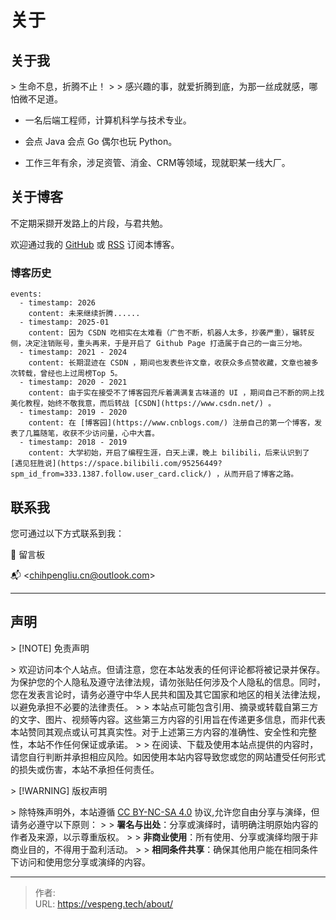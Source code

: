 # 关于


## 关于我

&gt; 生命不息，折腾不止！
&gt; 
&gt; 感兴趣的事，就爱折腾到底，为那一丝成就感，哪怕微不足道。

- 一名后端工程师，计算机科学与技术专业。

- 会点 Java 会点 Go 偶尔也玩 Python。

- 工作三年有余，涉足资管、消金、CRM等领域，现就职某一线大厂。

## 关于博客

不定期采撷开发路上的片段，与君共勉。

欢迎通过我的 [GitHub](https://github.com/vespeng/vespeng.github.io) 或 [RSS](https://vespeng.tech/index.xml) 订阅本博客。

### 博客历史
```timeline {animation=true}
events:
  - timestamp: 2026
    content: 未来继续折腾......
  - timestamp: 2025-01
    content: 因为 CSDN 吃相实在太难看（广告不断，机器人太多，抄袭严重），辗转反侧，决定注销账号，重头再来，于是开启了 Github Page 打造属于自己的一亩三分地。
  - timestamp: 2021 - 2024
    content: 长期混迹在 CSDN ，期间也发表些许文章，收获众多点赞收藏，文章也被多次转载，曾经也上过周榜Top 5。
  - timestamp: 2020 - 2021
    content: 由于实在接受不了博客园充斥着满满复古味道的 UI ，期间自己不断的网上找美化教程，始终不敬我意，而后转战 [CSDN](https://www.csdn.net/) 。
  - timestamp: 2019 - 2020
    content: 在 [博客园](https://www.cnblogs.com/) 注册自己的第一个博客，发表了几篇随笔，收获不少访问量，心中大喜。
  - timestamp: 2018 - 2019
    content: 大学初始，开启了编程生涯，白天上课，晚上 bilibili，后来认识到了 [遇见狂胜说](https://space.bilibili.com/95256449?spm_id_from=333.1387.follow.user_card.click/) ，从而开启了博客之路。
```

## 联系我

您可通过以下方式联系到我：

:open_book: 留言板

:mailbox_with_mail: &lt;chihpengliu.cn@outlook.com&gt;

---

## 声明

&gt; [!NOTE] 免责声明

&gt; 欢迎访问本个人站点。但请注意，您在本站发表的任何评论都将被记录并保存。为保护您的个人隐私及遵守法律法规，请勿张贴任何涉及个人隐私的信息。同时，您在发表言论时，请务必遵守中华人民共和国及其它国家和地区的相关法律法规，以避免承担不必要的法律责任。
&gt; 
&gt; 本站点可能包含引用、摘录或转载自第三方的文字、图片、视频等内容。这些第三方内容的引用旨在传递更多信息，而非代表本站赞同其观点或认可其真实性。对于上述第三方内容的准确性、安全性和完整性，本站不作任何保证或承诺。
&gt; 
&gt; 在阅读、下载及使用本站点提供的内容时，请您自行判断并承担相应风险。如因使用本站内容导致您或您的网站遭受任何形式的损失或伤害，本站不承担任何责任。

&gt; [!WARNING] 版权声明

&gt; 除特殊声明外，本站遵循 [CC BY-NC-SA 4.0](https://creativecommons.org/licenses/by-nc-sa/4.0/) 协议,允许您自由分享与演绎，但请务必遵守以下原则：
&gt; 
&gt; **署名与出处**：分享或演绎时，请明确注明原始内容的作者及来源，以示尊重版权。
&gt;
&gt; **非商业使用**：所有使用、分享或演绎均限于非商业目的，不得用于盈利活动。
&gt;
&gt; **相同条件共享**：确保其他用户能在相同条件下访问和使用您分享或演绎的内容。

---

> 作者:   
> URL: https://vespeng.tech/about/  

